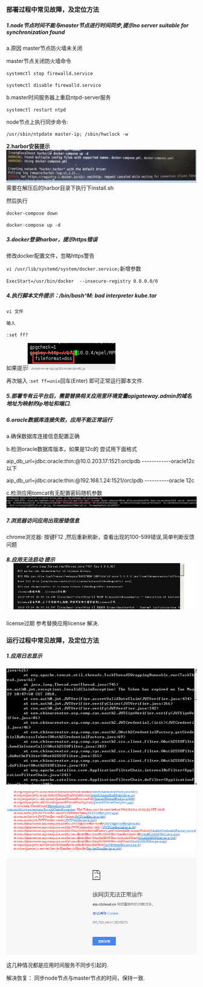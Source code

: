 ### 部署过程中常见故障，及定位方法

##### **1.node节点时间不能与master节点进行时间同步,提示no server suitable for synchronization found**

a.原因 master节点防火墙未关闭

master节点关闭防火墙命令

`systemctl stop firewalld.service`

`systemctl disable firewalld.service`

b.master时间服务器上重启ntpd-server服务

`systemctl restart ntpd`

node节点上执行同步命令:

```
/usr/sbin/ntpdate master-ip; /sbin/hwclock -w
```

**2.harbor安装提示**![](/assets/12.png)需要在解压后的harbor目录下执行下install.sh

然后执行

`docker-compose down`

`docker-compose up -d`

##### **3.docker登录harbor，提示https错误**

修改docker配置文件，忽略https警告

`vi /usr/lib/systemd/system/docker.service;`新增参数

`ExecStart=/usr/bin/docker  --insecure-registry 0.0.0.0/0`

##### **4.执行脚本文件提示：/bin/bash^M: bad interpreter kube.tar**

`vi 文件`

`输入`

`:set ff?`

如果提示![](/assets/13.png)

再次输入 :`set ff=unix`回车\(Enter\) 即可正常运行脚本文件.

##### **5.部署专有云平台后，需要替换相关应用里环境变量apigateway.admin的域名地址为映射的ip地址和端口.**

##### **6.oracle数据库连接失败，应用不能正常运行**

a.确保数据库连接信息配置正确

b.检测oracle数据库版本，如果是12c的 尝试用下面格式

aip\_db\_url=jdbc:oracle:thin:@10.0.203.17:1521:orclpdb  ------------oracle12c以下

aip\_db\_url=jdbc:oracle:thin:@192.168.1.24:1521/orclpdb ----------oracle 12c

c.检测应用tomcat有无配置密码随机参数![](/assets/17.jpg)

##### **7.浏览器访问应用出现报错信息**

chrome浏览器: 按键F12 ,然后重新刷新，查看出现的100-599错误,简单判断反馈问题

##### **8.应用无法启动 提示**![](/assets/14.png)

license过期 参考替换应用license 解决.

### 运行过程中常见故障，及定位方法

##### **1.应用日志显示**

![](/assets/29.png)

![](/assets/29-2.png)

![](/assets/29-1.png)

这几种情况都是应用时间服务不同步引起的.

解决恢复： 同步node节点与master节点的时间，保持一致.

